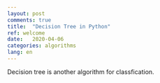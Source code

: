 ```yaml
---
layout: post
comments: true
title:  "Decision Tree in Python"
ref: welcome
date:   2020-04-06
categories: algorithms
lang: en
---
```

Decision tree is another algorithm for classfication.